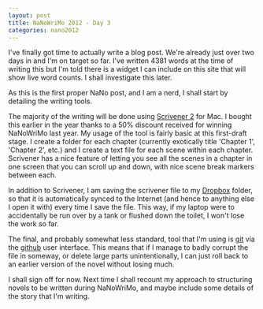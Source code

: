 ```yaml
---
layout: post
title: NaNoWriMo 2012 - Day 3
categories: nano2012
---
```

I've finally got time to actually write a blog post.  We're already just over two days in and I'm on target so far.  I've written 4381 words at the time of writing this but I'm told there is a widget I can include on this site that will show live word counts.  I shall investigate this later.

As this is the first proper NaNo post, and I am a nerd, I shall start by detailing the writing tools.

The majority of the writing will be done using [Scrivener 2](http://www.literatureandlatte.com/scrivener.php) for Mac.  I bought this earlier in the year thanks to a 50% discount received for winning NaNoWriMo last year.  My usage of the tool is fairly basic at this first-draft stage.  I create a folder for each chapter (currently exotically title 'Chapter 1', 'Chapter 2', etc.) and I create a text file for each scene within each chapter.  Scrivener has a nice feature of letting you see all the scenes in a chapter in one screen that you can scroll up and down, with nice scene break markers between each.

In addition to Scrivener, I am saving the scrivener file to my [Dropbox](https://www.dropbox.com) folder, so that it is automatically synced to the Internet (and hence to anything else I open it with) every time I save the file.  This way, if my laptop were to accidentally be run over by a tank or flushed down the toilet, I won't lose the work so far.

The final, and probably somewhat less standard, tool that I'm using is [git](http://git-scm.com) via the [github](https://github.com) user interface.  This means that if I manage to badly corrupt the file in someway, or delete large parts unintentionally, I can just roll back to an earlier version of the novel without losing much.

I shall sign off for now.  Next time I shall recount my approach to structuring novels to be written during NaNoWriMo, and maybe include some details of the story that I'm writing.

